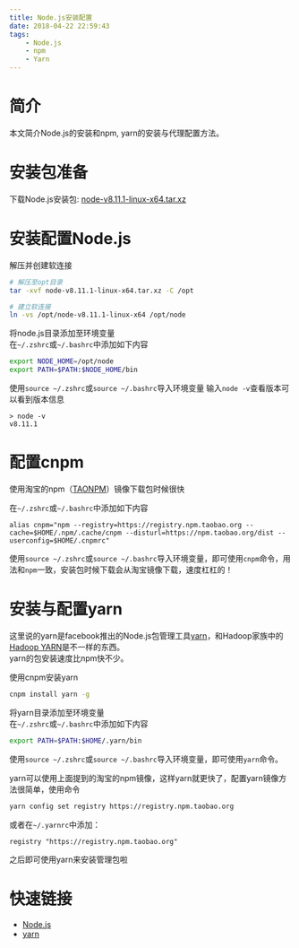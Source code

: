 ```yaml
---
title: Node.js安装配置
date: 2018-04-22 22:59:43
tags:
    - Node.js
    - npm
    - Yarn
---
```


# 简介

本文简介Node.js的安装和npm, yarn的安装与代理配置方法。


<!-- more -->

# 安装包准备

下载Node.js安装包: [node-v8.11.1-linux-x64.tar.xz](https://nodejs.org/dist/v8.11.1/node-v8.11.1-linux-x64.tar.xz)

# 安装配置Node.js

解压并创建软连接
```bash
# 解压至opt目录
tar -xvf node-v8.11.1-linux-x64.tar.xz -C /opt

# 建立软连接
ln -vs /opt/node-v8.11.1-linux-x64 /opt/node
```

将node.js目录添加至环境变量  
在`~/.zshrc`或`~/.bashrc`中添加如下内容
```bash
export NODE_HOME=/opt/node
export PATH=$PATH:$NODE_HOME/bin
```

使用`source ~/.zshrc`或`source ~/.bashrc`导入环境变量
输入`node -v`查看版本可以看到版本信息
```
> node -v
v8.11.1
```


# 配置cnpm

使用淘宝的npm（[TAONPM](https://npm.taobao.org/)）镜像下载包时候很快

在`~/.zshrc`或`~/.bashrc`中添加如下内容
```
alias cnpm="npm --registry=https://registry.npm.taobao.org --cache=$HOME/.npm/.cache/cnpm --disturl=https://npm.taobao.org/dist --userconfig=$HOME/.cnpmrc"
```

使用`source ~/.zshrc`或`source ~/.bashrc`导入环境变量，即可使用`cnpm`命令，用法和`npm`一致，安装包时候下载会从淘宝镜像下载，速度杠杠的！

# 安装与配置yarn

这里说的yarn是facebook推出的Node.js包管理工具[yarn](https://yarnpkg.com/)，和Hadoop家族中的[Hadoop YARN](https://hadoop.apache.org/)是不一样的东西。  
yarn的包安装速度比npm快不少。  


使用cnpm安装yarn
```bash
cnpm install yarn -g
```


将yarn目录添加至环境变量  
在`~/.zshrc`或`~/.bashrc`中添加如下内容
```bash
export PATH=$PATH:$HOME/.yarn/bin
```

使用`source ~/.zshrc`或`source ~/.bashrc`导入环境变量，即可使用`yarn`命令。  

yarn可以使用上面提到的淘宝的npm镜像，这样yarn就更快了，配置yarn镜像方法很简单，使用命令
```bash
yarn config set registry https://registry.npm.taobao.org
```
或者在`~/.yarnrc`中添加：
```
registry "https://registry.npm.taobao.org"
```

之后即可使用yarn来安装管理包啦

# 快速链接

 - [Node.js](https://nodejs.org)
 - [yarn](https://yarnpkg.com)
